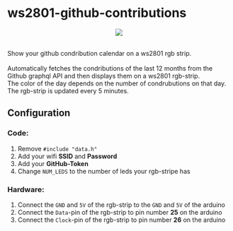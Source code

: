 # ws2801-github-contributions

<div align="center"><img src="https://img.shields.io/static/v1?label=MADE%20BY&message=ITegs&color=blueviolet&style=for-the-badge&logo=github&link=https://github.com/ITegs" /><br/><br/></div>

Show your github condribution calendar on a ws2801 rgb strip.\
\
Automatically fetches the condributions of the last 12 months from the Github graphql API and then displays them on a ws2801 rgb-strip.\
The color of the day depends on the number of condrubutions on that day.\
The rgb-strip is updated every 5 minutes.

## Configuration

### Code:

1. Remove `#include "data.h"`
1. Add your wifi **SSID** and **Password**
1. Add your **GitHub-Token**
1. Change `NUM_LEDS` to the number of leds your rgb-stripe has

### Hardware:

1. Connect the `GND` and `5V` of the rgb-strip to the `GND` and `5V` of the arduino
1. Connect the `Data`-pin of the rgb-strip to pin number **25** on the arduino
1. Connect the `Clock`-pin of the rgb-strip to pin number **26** on the arduino
